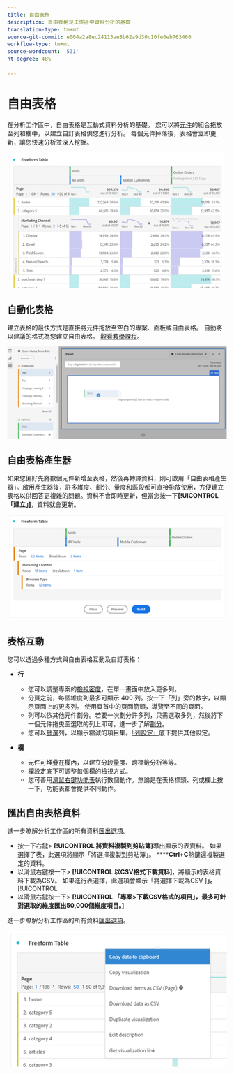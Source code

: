 ```yaml
---
title: 自由表格
description: 自由表格是工作區中資料分析的基礎
translation-type: tm+mt
source-git-commit: e004a2a8ec24113ae8b62a9d30c10fe0eb763460
workflow-type: tm+mt
source-wordcount: '531'
ht-degree: 48%

---
```



# 自由表格

在分析工作區中，自由表格是互動式資料分析的基礎。 您可以將[元件](https://docs.adobe.com/content/help/zh-Hant/analytics/analyze/analysis-workspace/components/analysis-workspace-components.html)的組合拖放至列和欄中，以建立自訂表格供您進行分析。 每個元件掉落後，表格會立即更新，讓您快速分析並深入挖掘。

![](assets/opening-section.png)

## 自動化表格

建立表格的最快方式是直接將元件拖放至空白的專案、面板或自由表格。 自動將以建議的格式為您建立自由表格。 [觀看教學課程](https://experienceleague.adobe.com/docs/analytics-learn/tutorials/analysis-workspace/building-freeform-tables/auto-build-freeform-tables-in-analysis-workspace.html)。

![](assets/automated-table.png)

## 自由表格產生器

如果您偏好先將數個元件新增至表格，然後再轉譯資料，則可啟用「自由表格產生器」。啟用產生器後，許多維度、劃分、量度和區段都可直接拖放使用，方便建立表格以供回答更複雜的問題。資料不會即時更新，但當您按一下&#x200B;**[!UICONTROL 「建立」]**，資料就會更新。

![](assets/table-builder.png)

## 表格互動

您可以透過多種方式與自由表格互動及自訂表格：

* **行**
   * 您可以調整專案的[檢視密度](https://docs.adobe.com/content/help/zh-Hant/analytics/analyze/analysis-workspace/build-workspace-project/view-density.html)，在單一畫面中放入更多列。
   * 分頁之前，每個維度列最多可顯示 400 列。按一下「列」旁的數字，以顯示頁面上的更多列。 使用頁首中的頁面箭頭，導覽至不同的頁面。
   * 列可以依其他元件劃分。若要一次劃分許多列，只需選取多列，然後將下一個元件拖曳至選取的列上即可。進一步了解[劃分](https://docs.adobe.com/content/help/zh-Hant/analytics/analyze/analysis-workspace/components/dimensions/t-breakdown-fa.html)。
   * 您可以[篩選](https://docs.adobe.com/content/help/zh-Hant/analytics/analyze/analysis-workspace/visualizations/freeform-table/pagination-filtering-sorting.html)列，以顯示縮減的項目集。[「列設定」](https://docs.adobe.com/content/help/en/analytics/analyze/analysis-workspace/visualizations/freeform-table/column-row-settings/table-settings.html)底下提供其他設定。

* **欄**
   * 元件可堆疊在欄內，以建立分段量度、跨標籤分析等等。
   * [欄設定](https://docs.adobe.com/content/help/zh-Hant/analytics/analyze/analysis-workspace/build-workspace-project/column-row-settings/column-settings.html)底下可調整每個欄的檢視方式。
   * 您可善用[滑鼠右鍵功能表](https://docs.adobe.com/content/help/en/analytics-learn/tutorials/analysis-workspace/building-freeform-tables/using-the-right-click-menu.html)執行數個動作。無論是在表格標頭、列或欄上按一下，功能表都會提供不同動作。

## 匯出自由表格資料

進一步瞭解分析工作區的所有資料[匯出選項](https://experienceleague.adobe.com/docs/analytics/analyze/analysis-workspace/curate-share/download-send.html)。

* 按一下右鍵> **[!UICONTROL 將資料複製到剪貼簿]**&#x200B;導出顯示的表資料。 如果選擇了表，此選項將顯示「將選擇複製到剪貼簿」。 ******Ctrl+C**&#x200B;熱鍵還複製選定的資料。
* 以滑鼠右鍵按一下> **[!UICONTROL 以CSV格式下載資料]**，將顯示的表格資料下載為CSV。 如果進行表選擇，此選項會顯示「將選擇下載為CSV ]**」。**[!UICONTROL 
* 以滑鼠右鍵按一下> **[!UICONTROL 「專案>下載CSV格式的項目」，最多可針對選取的維度匯出50,000個維度項目。]**

進一步瞭解分析工作區的所有資料[匯出選項](https://experienceleague.adobe.com/docs/analytics/analyze/analysis-workspace/curate-share/download-send.html)。

![](assets/export-options.png)
